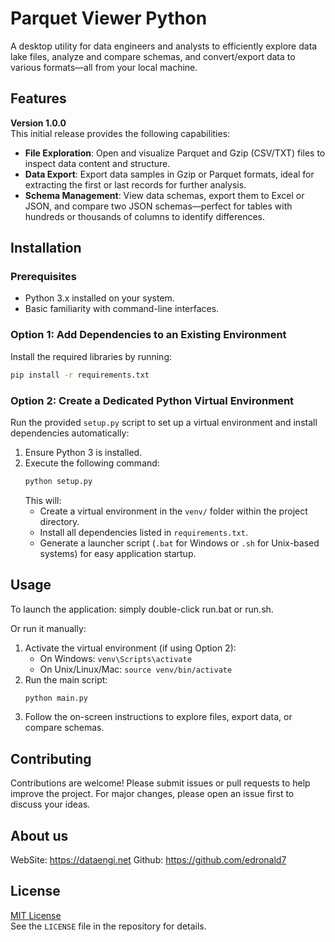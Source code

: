 # Parquet Viewer Python

A desktop utility for data engineers and analysts to efficiently explore data lake files, analyze and compare schemas, and convert/export data to various formats—all from your local machine.

## Features
**Version 1.0.0**  
This initial release provides the following capabilities:
- **File Exploration**: Open and visualize Parquet and Gzip (CSV/TXT) files to inspect data content and structure.
- **Data Export**: Export data samples in Gzip or Parquet formats, ideal for extracting the first or last records for further analysis.
- **Schema Management**: View data schemas, export them to Excel or JSON, and compare two JSON schemas—perfect for tables with hundreds or thousands of columns to identify differences.

## Installation

### Prerequisites
- Python 3.x installed on your system.
- Basic familiarity with command-line interfaces.

### Option 1: Add Dependencies to an Existing Environment
Install the required libraries by running:
```bash
pip install -r requirements.txt
```

### Option 2: Create a Dedicated Python Virtual Environment
Run the provided `setup.py` script to set up a virtual environment and install dependencies automatically:
1. Ensure Python 3 is installed.
2. Execute the following command:
   ```bash
   python setup.py
   ```
   This will:
   - Create a virtual environment in the `venv/` folder within the project directory.
   - Install all dependencies listed in `requirements.txt`.
   - Generate a launcher script (`.bat` for Windows or `.sh` for Unix-based systems) for easy application startup.

## Usage
To launch the application: simply double-click run.bat or run.sh.


Or run it manually:
1. Activate the virtual environment (if using Option 2):
   - On Windows: `venv\Scripts\activate`
   - On Unix/Linux/Mac: `source venv/bin/activate`
2. Run the main script:
   ```bash
   python main.py
   ```
3. Follow the on-screen instructions to explore files, export data, or compare schemas.

## Contributing
Contributions are welcome! Please submit issues or pull requests to help improve the project. For major changes, please open an issue first to discuss your ideas.

## About us
WebSite: https://dataengi.net
Github: https://github.com/edronald7

## License
[MIT License](LICENSE)  
See the `LICENSE` file in the repository for details.